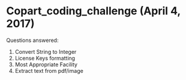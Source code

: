 # Copart_coding_challenge (April 4, 2017)
Questions answered:
1. Convert String to Integer
2. License Keys formatting
3. Most Appropriate Facility
4. Extract text from pdf/image
